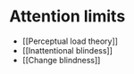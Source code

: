 # Attention limits
- [[Perceptual load theory]]
- [[Inattentional blindess]]
- [[Change blindness]]

<!-- #evergreen -->

<!-- {BearID:3944B3C2-A442-4438-92D8-FCB38E2075BF-652-000001D6A5B7DC2A} -->
